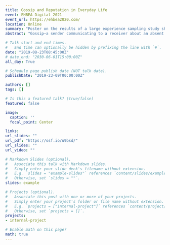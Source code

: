 ```yaml
---
title: Gossip and Reputation in Everyday Life
event: EHBEA Digital 2021
event_url: https://ehbea2020.com/
location: Online
summary: "Poster on the results of a large experience sampling study showing people in daily life gossip in ways that support indirect reciprocity and partner selection."
abstract: "Gossip—a sender communicating to a receiver about an absent third party—is hypothesized 24 to impact reputation formation, partner selection, and cooperation. Lab experiments have 25 found that people gossip about others’ cooperativeness and that they use gossip to  condition 26 their cooperation. Here, we move beyond the lab and test several predictions from theories of 27 indirect reciprocity and reputation-based partner selection about the content of everyday 28 gossip and how people use it to update the reputation of others in their social network. In a 29 Dutch community sample (N = 309), we sampled daily events in which people either sent or 30 received gossip about a target over 10 days (ngossip =5,284). Gossip senders frequently shared 31 information about targets’ cooperativeness and did so in ways that minimize potential 32 retaliation from targets. Receivers overwhelmingly believed gossip to be true and updated 33 their evaluation of targets based on gossip. In turn, a positive shift in the evaluation of the 34 target was associated with higher intentions to help them in future interactions, and with 35 lower intentions to avoid them in the future. Thus, gossip is used in daily life to impact and 36 update reputations in a way that enables partner selection and indirect reciprocity."

# Talk start and end times.
#   End time can optionally be hidden by prefixing the line with `#`.
date: "2019-08-23T08:45:00Z"
# date_end: "2030-06-01T15:00:00Z"
all_day: True

# Schedule page publish date (NOT talk date).
publishDate: "2019-23-09T00:00:00Z"

authors: []
tags: []

# Is this a featured talk? (true/false)
featured: false

image:
  caption: ''
  focal_point: Center

links:
url_slides: ""
url_pdf: "https://osf.io/u9bsd/"
url_slides: ""
url_video: ""

# Markdown Slides (optional).
#   Associate this talk with Markdown slides.
#   Simply enter your slide deck's filename without extension.
#   E.g. `slides = "example-slides"` references `content/slides/example-slides.md`.
#   Otherwise, set `slides = ""`.
slides: example

# Projects (optional).
#   Associate this post with one or more of your projects.
#   Simply enter your project's folder or file name without extension.
#   E.g. `projects = ["internal-project"]` references `content/project/deep-learning/index.md`.
#   Otherwise, set `projects = []`.
projects:
- internal-project

# Enable math on this page?
math: true
---
```

